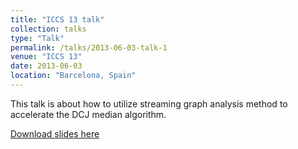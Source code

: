 ```yaml
---
title: "ICCS 13 talk"
collection: talks
type: "Talk"
permalink: /talks/2013-06-03-talk-1
venue: "ICCS 13"
date: 2013-06-03
location: "Barcelona, Spain"
---
```


This talk is about how to utilize streaming graph analysis method to accelerate the DCJ median algorithm.

[Download slides here](http://academicpages.github.io/files/ICCS-presentation-20130603.pptx)

